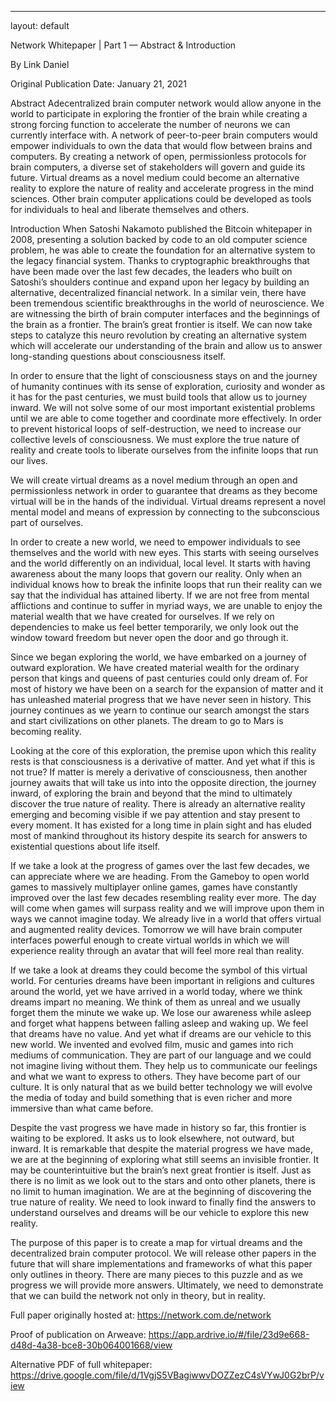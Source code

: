 ---
layout: default
<head>
<link rel="shortcut icon" type="image/x-icon" href="/favicon.ico">
<link rel="shortcut icon" type="image/png" href="/favicon.png">
</head>

Network Whitepaper | Part 1 — Abstract & Introduction

By Link Daniel

Original Publication Date: January 21, 2021

Abstract
Adecentralized brain computer network would allow anyone in the world to participate in exploring the frontier of the brain while creating a strong forcing function to accelerate the number of neurons we can currently interface with. A network of peer-to-peer brain computers would empower individuals to own the data that would flow between brains and computers. By creating a network of open, permissionless protocols for brain computers, a diverse set of stakeholders will govern and guide its future. Virtual dreams as a novel medium could become an alternative reality to explore the nature of reality and accelerate progress in the mind sciences. Other brain computer applications could be developed as tools for individuals to heal and liberate themselves and others.

Introduction
When Satoshi Nakamoto published the Bitcoin whitepaper in 2008, presenting a solution backed by code to an old computer science problem, he was able to create the foundation for an alternative system to the legacy financial system. Thanks to cryptographic breakthroughs that have been made over the last few decades, the leaders who built on Satoshi’s shoulders continue and expand upon her legacy by building an alternative, decentralized financial network. In a similar vein, there have been tremendous scientific breakthroughs in the world of neuroscience. We are witnessing the birth of brain computer interfaces and the beginnings of the brain as a frontier. The brain’s great frontier is itself. We can now take steps to catalyze this neuro revolution by creating an alternative system which will accelerate our understanding of the brain and allow us to answer long-standing questions about consciousness itself.

In order to ensure that the light of consciousness stays on and the journey of humanity continues with its sense of exploration, curiosity and wonder as it has for the past centuries, we must build tools that allow us to journey inward. We will not solve some of our most important existential problems until we are able to come together and coordinate more effectively. In order to prevent historical loops of self-destruction, we need to increase our collective levels of consciousness. We must explore the true nature of reality and create tools to liberate ourselves from the infinite loops that run our lives.

We will create virtual dreams as a novel medium through an open and permissionless network in order to guarantee that dreams as they become virtual will be in the hands of the individual. Virtual dreams represent a novel mental model and means of expression by connecting to the subconscious part of ourselves.

In order to create a new world, we need to empower individuals to see themselves and the world with new eyes. This starts with seeing ourselves and the world differently on an individual, local level. It starts with having awareness about the many loops that govern our reality. Only when an individual knows how to break the infinite loops that run their reality can we say that the individual has attained liberty. If we are not free from mental afflictions and continue to suffer in myriad ways, we are unable to enjoy the material wealth that we have created for ourselves. If we rely on dependencies to make us feel better temporarily, we only look out the window toward freedom but never open the door and go through it.

Since we began exploring the world, we have embarked on a journey of outward exploration. We have created material wealth for the ordinary person that kings and queens of past centuries could only dream of. For most of history we have been on a search for the expansion of matter and it has unleashed material progress that we have never seen in history. This journey continues as we yearn to continue our search amongst the stars and start civilizations on other planets. The dream to go to Mars is becoming reality.

Looking at the core of this exploration, the premise upon which this reality rests is that consciousness is a derivative of matter. And yet what if this is not true? If matter is merely a derivative of consciousness, then another journey awaits that will take us into into the opposite direction, the journey inward, of exploring the brain and beyond that the mind to ultimately discover the true nature of reality. There is already an alternative reality emerging and becoming visible if we pay attention and stay present to every moment. It has existed for a long time in plain sight and has eluded most of mankind throughout its history despite its search for answers to existential questions about life itself.

If we take a look at the progress of games over the last few decades, we can appreciate where we are heading. From the Gameboy to open world games to massively multiplayer online games, games have constantly improved over the last few decades resembling reality ever more. The day will come when games will surpass reality and we will improve upon them in ways we cannot imagine today. We already live in a world that offers virtual and augmented reality devices. Tomorrow we will have brain computer interfaces powerful enough to create virtual worlds in which we will experience reality through an avatar that will feel more real than reality.

If we take a look at dreams they could become the symbol of this virtual world. For centuries dreams have been important in religions and cultures around the world, yet we have arrived in a world today, where we think dreams impart no meaning. We think of them as unreal and we usually forget them the minute we wake up. We lose our awareness while asleep and forget what happens between falling asleep and waking up. We feel that dreams have no value. And yet what if dreams are our vehicle to this new world. We invented and evolved film, music and games into rich mediums of communication. They are part of our language and we could not imagine living without them. They help us to communicate our feelings and what we want to express to others. They have become part of our culture. It is only natural that as we build better technology we will evolve the media of today and build something that is even richer and more immersive than what came before.

Despite the vast progress we have made in history so far, this frontier is waiting to be explored. It asks us to look elsewhere, not outward, but inward. It is remarkable that despite the material progress we have made, we are at the beginning of exploring what still seems an invisible frontier. It may be counterintuitive but the brain’s next great frontier is itself. Just as there is no limit as we look out to the stars and onto other planets, there is no limit to human imagination. We are at the beginning of discovering the true nature of reality. We need to look inward to finally find the answers to understand ourselves and dreams will be our vehicle to explore this new reality.

The purpose of this paper is to create a map for virtual dreams and the decentralized brain computer protocol. We will release other papers in the future that will share implementations and frameworks of what this paper only outlines in theory. There are many pieces to this puzzle and as we progress we will provide more answers. Ultimately, we need to demonstrate that we can build the network not only in theory, but in reality.

Full paper originally hosted at: https://network.com.de/network

Proof of publication on Arweave: https://app.ardrive.io/#/file/23d9e668-d48d-4a38-bce8-30b064001668/view

Alternative PDF of full whitepaper: https://drive.google.com/file/d/1VgjS5VBagiwwvDOZZezC4sVYwJ0G2brP/view
